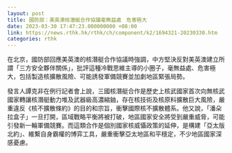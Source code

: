 ```yaml
---
layout: post
title: 國防部：美英澳核潛艇合作協議毫無益處　危害極大
date: 2023-03-30 17:47:23.000000000 +08:00
link: https://news.rthk.hk/rthk/ch/component/k2/1694321-20230330.htm
categories: rthk
---
```


在北京，國防部回應美英澳的核潛艇合作協議時強調，中方堅決反對美英澳建立所謂「三方安全夥伴關係」，批評這種冷戰思維主導的小圈子，毫無益處、危害極大，包括製造核擴散風險、可能誘發軍備競賽並加劇地區緊張局勢。

發言人譚克非在例行記者會上說，三國核潛艇合作是歷史上核武國家首次向無核武國家轉讓核潛艇動力堆及武器級高濃縮鈾，存在核技術及核原料擴散巨大風險，嚴重違反《核不擴散條約》的目的和宗旨，衝擊國際核不擴散體系。他又說，「潘朵拉盒子」一旦打開，區域戰略平衡將被打破，地區國家安全將受到嚴重威脅，可能引發新一輪軍備競賽。而這類合作是個別國家核威懾政策的延伸，是構建「亞太版北約」、維繫自身霸權的博弈工具，嚴重衝擊亞太地區和平穩定，不少地區國家深感憂慮。
